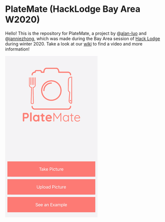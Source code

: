 # PlateMate (HackLodge Bay Area W2020)

Hello! This is the repository for PlateMate, a project by @[alan-luo](https://github.com/alan-luo) and @[janniezhong](https://github.com/janniezhong), which was made during the Bay Area session of [Hack Lodge](https://hacklodge.org/) during winter 2020. Take a look at our [wiki](https://github.com/janniezhong/platemate/wiki) to find a video and more information!

<img src="docs/homescreen.png" width="300" alt="home screen image">
